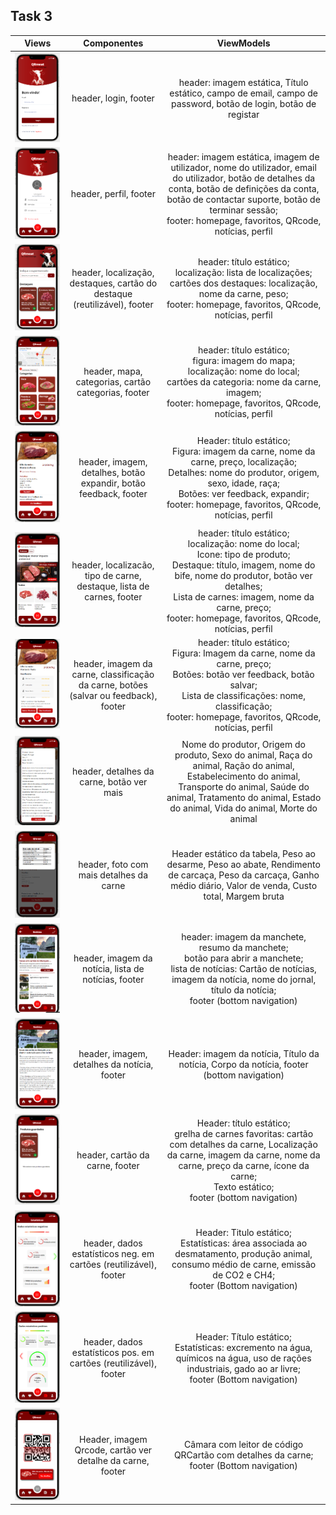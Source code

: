 ## Task 3

|              Views           |           Componentes            |   ViewModels            |       
|:---------------------------------------------------------------------------:|:---------------------------------------------------------------------------:|:---------------------------------------------------------------------------:|
| ![Alt text](/imagemsView/0.png?raw=true "0") | header, login, footer |  header: imagem estática, Título estático, campo de email, campo de password, botão de login, botão de registar
| ![Alt text](/imagemsView/8.png?raw=true "8") | header, perfil, footer |  header: imagem estática, imagem de utilizador, nome do utilizador, email do utilizador, botão de detalhes da conta, botão de definições da conta, botão de contactar suporte, botão de terminar sessão; <br> footer: homepage, favoritos, QRcode, notícias, perfil |
| ![Alt text](/imagemsView/1.png?raw=true "1") | header, localização, destaques, cartão do destaque (reutilizável), footer |  header: título estático; <br> localização: lista de localizações; <br> cartões dos destaques: localização, nome da carne, peso; <br> footer: homepage, favoritos, QRcode, notícias, perfil |
| ![Alt text](/imagemsView/2.png?raw=true "2")| header, mapa, categorias, cartão categorias, footer | header: título estático; <br> figura: imagem do mapa; <br> localização: nome do local; <br> cartões da categoria: nome da carne, imagem; <br> footer: homepage, favoritos, QRcode, notícias, perfil |
| ![Alt text](/imagemsView/11.png?raw=true "11") | header, imagem, detalhes, botão expandir, botão feedback, footer | Header: título estático; <br> Figura: imagem da carne, nome da carne, preço, localização; <br> Detalhes: nome do produtor, origem, sexo, idade, raça; <br> Botões: ver feedback, expandir; <br> footer: homepage, favoritos, QRcode, notícias, perfil |
| ![Alt text](/imagemsView/7.png?raw=true "7") | header, localizacão, tipo de carne, destaque, lista de carnes, footer| header: título estático; <br> localização: nome do local; <br> Icone: tipo de produto; <br> Destaque: título, imagem, nome do bife, nome do produtor, botão ver detalhes; <br> Lista de carnes: imagem, nome da carne, preço; <br> footer: homepage, favoritos, QRcode, notícias, perfil |
| ![Alt text](/imagemsView/13.png?raw=true "13") | header, imagem da carne, classificação da carne, botões (salvar ou feedback), footer |  header: título estático; <br> Figura: Imagem da carne, nome da carne, preço; <br> Botões: botão ver feedback, botão salvar; <br> Lista de classificações: nome, classificação; <br> footer: homepage, favoritos, QRcode, notícias, perfil |
| ![Alt text](/imagemsView/14.png?raw=true "14") | header, detalhes da carne, botão ver mais |  Nome do produtor, Origem do produto, Sexo do animal, Raça do animal, Ração do animal, Estabelecimento do animal, Transporte do animal, Saúde do animal, Tratamento do animal, Estado do animal, Vida do animal, Morte do animal |
| ![Alt text](/imagemsView/15.png?raw=true "15") | header, foto com mais detalhes da carne | Header estático da tabela, Peso ao desarme, Peso ao abate, Rendimento de carcaça, Peso da carcaça, Ganho médio diário, Valor de venda, Custo total, Margem bruta |
| ![Alt text](/imagemsView/5.png?raw=true "5") | header, imagem da notícia, lista de notícias, footer | header: imagem da manchete, resumo da manchete; <br> botão para abrir a manchete; <br> lista de notícias: Cartão de notícias, imagem da notícia, nome do jornal, título da notícia; <br> footer (bottom navigation) |
| ![Alt text](/imagemsView/6.png?raw=true "6") | header, imagem, detalhes da notícia, footer | Header: imagem da notícia, Título da notícia, Corpo da notícia, footer (bottom navigation) |
| ![Alt text](/imagemsView/3.png?raw=true "3") | header, cartão da carne, footer | Header: título estático; <br> grelha de carnes favoritas: cartão com detalhes da carne, Localização da carne, imagem da carne, nome da carne, preço da carne, ícone da carne; <br> Texto estático; <br> footer (bottom navigation) |
| ![Alt text](/imagemsView/9.png?raw=true "9") | header,  dados estatísticos neg. em cartões (reutilizável), footer | Header: Titulo estático; <br> Estatísticas: área associada ao desmatamento, produção animal, consumo médio de carne, emissão de CO2 e CH4; <br> footer (Bottom navigation) |
| ![Alt text](/imagemsView/10.png?raw=true "10") | header,  dados estatísticos pos. em cartões (reutilizável), footer | Header: Título estático; <br> Estatísticas: excremento na água, químicos na água, uso de rações industriais, gado ao ar livre; <br> footer (Bottom navigation) |
| ![Alt text](/imagemsView/4.png?raw=true "4") | Header, imagem Qrcode, cartão ver detalhe da carne, footer | Câmara com leitor de código QRCartão com detalhes da carne; <br> footer (Bottom navigation) |

